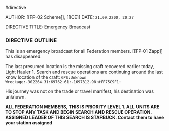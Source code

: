 #directive

AUTHOR: [[FP-02 Scheme]], [[ICE]]
DATE: `21.09.2200, 20:27`

DIRECTIVE TITLE: Emergency Broadcast

### DIRECTIVE OUTLINE
This is an emergency broadcast for all Federation members. [[FP-01 Zapp]] has disappeared.

The last presumed location is the missing craft recovered earlier today, Light Hauler 1. Search and rescue operations are continuing around the last know location of the craft:
`GPS:Unknown Wreckage:-302264.31:69762.61:-1697312.98:#FF75C9F1:`

His journey was not on the trade or travel manifest, his destination was unknown.

**ALL FEDERATION MEMBERS, THIS IS PRIORITY LEVEL 1. ALL UNITS ARE TO STOP ANY TASK AND BEGIN SEARCH AND RESCUE OPERATION. ASSIGNED LEADER OF THIS SEARCH IS STARBUCK. Contact them to have your station assigned**